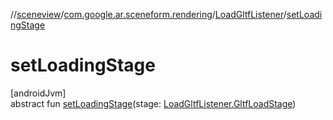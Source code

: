 //[sceneview](../../../index.md)/[com.google.ar.sceneform.rendering](../index.md)/[LoadGltfListener](index.md)/[setLoadingStage](set-loading-stage.md)

# setLoadingStage

[androidJvm]\
abstract fun [setLoadingStage](set-loading-stage.md)(stage: [LoadGltfListener.GltfLoadStage](-gltf-load-stage/index.md))
